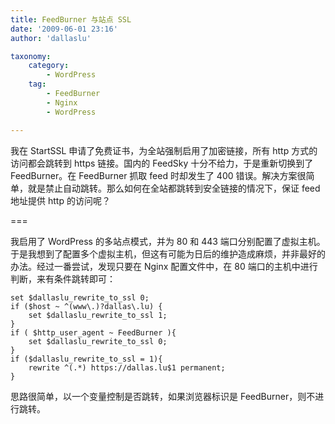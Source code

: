 ```yaml
---
title: FeedBurner 与站点 SSL
date: '2009-06-01 23:16'
author: 'dallaslu'

taxonomy:
    category:
        - WordPress
    tag:
        - FeedBurner
        - Nginx
        - WordPress

---
```


我在 StartSSL 申请了免费证书，为全站强制启用了加密链接，所有 http 方式的访问都会跳转到 https 链接。国内的 FeedSky 十分不给力，于是重新切换到了 FeedBurner。在 FeedBurner 抓取 feed 时却发生了 400 错误。解决方案很简单，就是禁止自动跳转。那么如何在全站都跳转到安全链接的情况下，保证 feed 地址提供 http 的访问呢？

===

我启用了 WordPress 的多站点模式，并为 80 和 443 端口分别配置了虚拟主机。于是我想到了配置多个虚拟主机，但这有可能为日后的维护造成麻烦，并非最好的办法。经过一番尝试，发现只要在 Nginx 配置文件中，在 80 端口的主机中进行判断，来有条件跳转即可：

```nginx
set $dallaslu_rewrite_to_ssl 0;
if ($host ~ ^(www\.)?dallas\.lu) {
	set $dallaslu_rewrite_to_ssl 1;
}
if ( $http_user_agent ~ FeedBurner ){
	set $dallaslu_rewrite_to_ssl 0;
}
if ($dallaslu_rewrite_to_ssl = 1){
	rewrite ^(.*) https://dallas.lu$1 permanent;
}
```

思路很简单，以一个变量控制是否跳转，如果浏览器标识是 FeedBurner，则不进行跳转。
